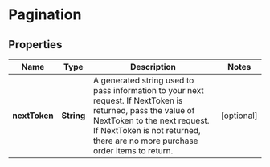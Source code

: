 
# Pagination

## Properties
Name | Type | Description | Notes
------------ | ------------- | ------------- | -------------
**nextToken** | **String** | A generated string used to pass information to your next request. If NextToken is returned, pass the value of NextToken to the next request. If NextToken is not returned, there are no more purchase order items to return. |  [optional]




